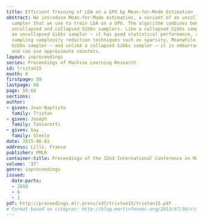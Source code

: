 ```yaml
---
title: Efficient Training of LDA on a GPU by Mean-for-Mode Estimation
abstract: We introduce Mean-for-Mode estimation, a variant of an uncollapsed Gibbs
  sampler that we use to train LDA on a GPU. The algorithm combines benefits of both
  uncollapsed and collapsed Gibbs samplers. Like a collapsed Gibbs sampler — and unlike
  an uncollapsed Gibbs sampler — it has good statistical performance, and can use
  sampling complexity reduction techniques such as sparsity. Meanwhile, like an uncollapsed
  Gibbs sampler — and unlike a collapsed Gibbs sampler — it is embarrassingly parallel,
  and can use approximate counters.
layout: inproceedings
series: Proceedings of Machine Learning Research
id: tristan15
month: 0
firstpage: 59
lastpage: 68
page: 59-68
sections: 
author:
- given: Jean-Baptiste
  family: Tristan
- given: Joseph
  family: Tassarotti
- given: Guy
  family: Steele
date: 2015-06-01
address: Lille, France
publisher: PMLR
container-title: Proceedings of the 32nd International Conference on Machine Learning
volume: '37'
genre: inproceedings
issued:
  date-parts:
  - 2015
  - 6
  - 1
pdf: http://proceedings.mlr.press/v37/tristan15/tristan15.pdf
# Format based on citeproc: http://blog.martinfenner.org/2013/07/30/citeproc-yaml-for-bibliographies/
---
```

